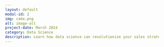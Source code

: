 ```yaml
---
layout: default
modal-id: 2
img: cake.png
alt: image-alt
project-date: March 2024
category: Data Science
description: Learn how data science can revolutionize your sales strategy. By analyzing your sales data, identifying patterns, and optimizing processes, we'll uncover hidden opportunities to drive revenue growth. Let's leverage the power of data to propel your business forward.
---
```

